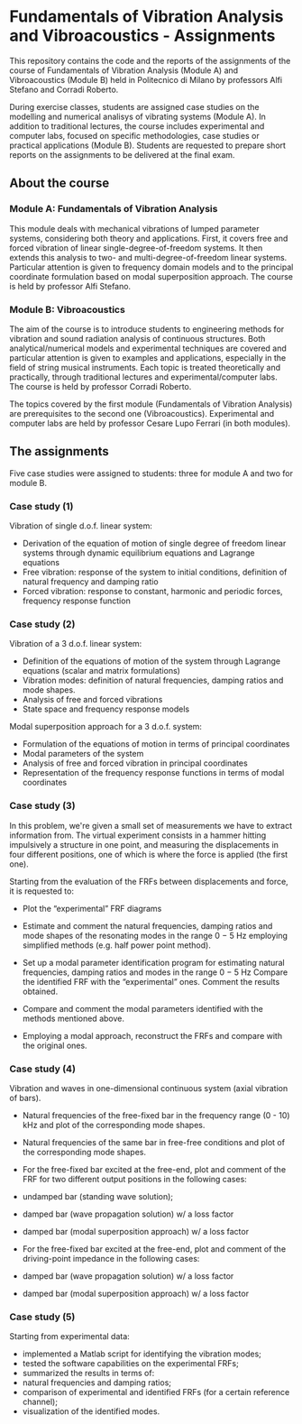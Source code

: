 # Fundamentals of Vibration Analysis and Vibroacoustics - Assignments

This repository contains the code and the reports of the assignments of the course of Fundamentals of Vibration Analysis (Module A) and Vibroacoustics (Module B) held in Politecnico di Milano by professors Alfi Stefano and Corradi Roberto.

During exercise classes, students are assigned case studies on the modelling and numerical analisys of vibrating systems (Module A). 
In addition to traditional lectures, the course includes experimental and computer labs, focused on specific methodologies, case studies or practical applications (Module B). 
Students are requested to prepare short reports on the assignments to be delivered at the final exam. 

## About the course 
### Module A: Fundamentals of Vibration Analysis

This module deals with mechanical vibrations of lumped parameter systems, considering both theory and applications. First, it covers free and forced vibration of linear single-degree-of-freedom systems. It then extends this analysis to two- and multi-degree-of-freedom linear systems. Particular attention is given to frequency domain models and to the principal coordinate formulation based on modal superposition approach.
The course is held by professor Alfi Stefano.


### Module B: Vibroacoustics

The aim of the course is to introduce students to engineering methods for vibration and sound radiation analysis of continuous structures. Both analytical/numerical models and experimental techniques are covered and particular attention is given to examples and applications, especially in the field of string musical instruments. Each topic is treated theoretically and practically, through traditional lectures and experimental/computer labs.
The course is held by professor Corradi Roberto. 

The topics covered by the first module (Fundamentals of Vibration Analysis) are prerequisites to the second one (Vibroacoustics).
Experimental and computer labs are held by professor Cesare Lupo Ferrari (in both modules).

## The assignments
Five case studies were assigned to students: three for module A and two for module B.

### Case study (1)

Vibration of single d.o.f. linear system:
- Derivation of the equation of motion of single degree of freedom linear systems through dynamic equilibrium equations and Lagrange equations
- Free vibration: response of the system to initial conditions, definition of natural frequency and damping ratio
- Forced vibration: response to constant, harmonic and periodic forces, frequency response function

### Case study (2)
Vibration of a 3 d.o.f. linear system:

- Definition of the equations of motion of the system through Lagrange equations (scalar and matrix formulations)
- Vibration modes: definition of natural frequencies, damping ratios and mode shapes.
- Analysis of free and forced vibrations
- State space and frequency response models

Modal superposition approach for a 3 d.o.f. system:

- Formulation of the equations of motion in terms of principal coordinates
- Modal parameters of the system
- Analysis of free and forced vibration in principal coordinates
- Representation of the frequency response functions in terms of modal coordinates

### Case study (3)

In this problem, we're given a small set of measurements we have to extract information
from. The virtual experiment consists in a hammer hitting impulsively a structure in one
point, and measuring the displacements in four different positions, one of which is where
the force is applied (the first one).

Starting from the evaluation of the FRFs between displacements and force, it is requested to:
- Plot the “experimental” FRF diagrams
-  Estimate and comment the natural frequencies, damping ratios and mode shapes of the resonating
modes in the range 0 − 5 Hz employing simplified methods (e.g. half power point method).

- Set up a modal parameter identification program for estimating natural frequencies, damping ratios
and modes in the range 0 − 5 Hz Compare the identified FRF with the “experimental” ones.
Comment the results obtained.
- Compare and comment the modal parameters identified with the methods mentioned above.
- Employing a modal approach, reconstruct the FRFs and compare with the original ones.

### Case study (4)
Vibration and waves in one-dimensional continuous system (axial vibration of bars).

- Natural frequencies of the free-fixed bar in the frequency range (0 - 10) kHz and plot of the
corresponding mode shapes.
- Natural frequencies of the same bar in free-free conditions and plot of the
corresponding mode shapes.
- For the free-fixed bar excited at the free-end, plot and comment of the FRF for two different output
positions in the following cases:
 - undamped bar (standing wave solution);
 - damped bar (wave propagation solution) w/ a loss factor 
 - damped bar (modal superposition approach) w/ a loss factor

- For the free-fixed bar excited at the free-end, plot and comment of the driving-point
impedance in the following cases:
 - damped bar (wave propagation solution) w/ a loss factor
 - damped bar (modal superposition approach) w/ a loss factor
### Case study (5)
Starting from  experimental data:
- implemented a Matlab script for identifying the vibration modes;
- tested the software capabilities on the experimental FRFs;
- summarized the results in terms of:
 - natural frequencies and damping ratios;
 - comparison of experimental and identified FRFs (for a certain reference
channel);
 - visualization of the identified modes.
